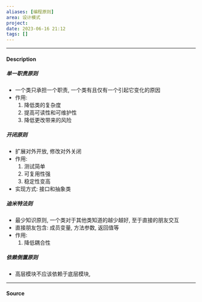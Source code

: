 ```yaml
---
aliases: [编程原则]
area: 设计模式
project: 
date: 2023-06-16 21:12
tags: []
---
```

---
#### Description
##### 单一职责原则
- 一个类只承担一个职责, 一个类有且仅有一个引起它变化的原因
- 作用:
    1. 降低类的复杂度
    2. 提高可读性和可维护性
    3. 降低更改带来的风险
##### 开闭原则
- 扩展对外开放, 修改对外关闭
- 作用:
    1. 测试简单
    2. 可复用性强
    3. 稳定性变高
- 实现方式:
    接口和抽象类
##### 迪米特法则
- 最少知识原则, 一个类对于其他类知道的越少越好, 至于直接的朋友交互
- 直接朋友包含: 成员变量, 方法参数, 返回值等
- 作用:
    1. 降低耦合性
##### 依赖倒置原则
- 高层模块不应该依赖于底层模块,


---
#### Source
